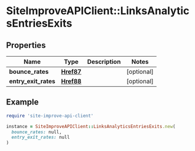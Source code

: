 # SiteImproveAPIClient::LinksAnalyticsEntriesExits

## Properties

| Name | Type | Description | Notes |
| ---- | ---- | ----------- | ----- |
| **bounce_rates** | [**Href87**](Href87.md) |  | [optional] |
| **entry_exit_rates** | [**Href88**](Href88.md) |  | [optional] |

## Example

```ruby
require 'site-improve-api-client'

instance = SiteImproveAPIClient::LinksAnalyticsEntriesExits.new(
  bounce_rates: null,
  entry_exit_rates: null
)
```

